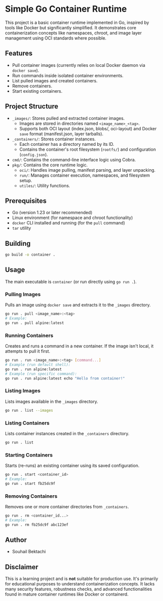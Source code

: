 # Simple Go Container Runtime

This project is a basic container runtime implemented in Go, inspired by tools like Docker but significantly simplified. It demonstrates core containerization concepts like namespaces, chroot, and image layer management using OCI standards where possible.

## Features

*   Pull container images (currently relies on local Docker daemon via `docker save`).
*   Run commands inside isolated container environments.
*   List pulled images and created containers.
*   Remove containers.
*   Start existing containers.

## Project Structure

*   `_images/`: Stores pulled and extracted container images.
    *   Images are stored in directories named `<image_name>_<tag>`.
    *   Supports both OCI layout (index.json, blobs/, oci-layout) and Docker `save` format (manifest.json, layer tarballs).
*   `_containers/`: Stores container instances.
    *   Each container has a directory named by its ID.
    *   Contains the container's root filesystem (`rootfs/`) and configuration (`config.json`).
*   `cmd/`: Contains the command-line interface logic using Cobra.
*   `pkg/`: Contains the core runtime logic.
    *   `oci/`: Handles image pulling, manifest parsing, and layer unpacking.
    *   `run/`: Manages container execution, namespaces, and filesystem setup.
    *   `utiles/`: Utility functions.

## Prerequisites

*   Go (version 1.23 or later recommended)
*   Linux environment (for namespace and chroot functionality)
*   `docker` CLI installed and running (for the `pull` command)
*   `tar` utility

## Building

```bash
go build -o container .
```

## Usage

The main executable is `container` (or run directly using `go run .`).

### Pulling Images

Pulls an image using `docker save` and extracts it to the `_images` directory.

```bash
go run . pull <image_name>:<tag>
# Example:
go run . pull alpine:latest
```

### Running Containers

Creates and runs a command in a new container. If the image isn't local, it attempts to pull it first.

```bash
go run . run <image_name>:<tag> [command...]
# Example (run default shell):
go run . run alpine:latest
# Example (run specific command):
go run . run alpine:latest echo "Hello from container!"
```

### Listing Images

Lists images available in the `_images` directory.

```bash
go run . list --images
```

### Listing Containers

Lists container instances created in the `_containers` directory.

```bash
go run . list
```

### Starting Containers

Starts (re-runs) an existing container using its saved configuration.

```bash
go run . start <container_id>
# Example:
go run . start fb25dc9f
```

### Removing Containers

Removes one or more container directories from `_containers`.

```bash
go run . rm <container_id...>
# Example:
go run . rm fb25dc9f abc123ef
```

## Author

*   Souhail Bektachi

## Disclaimer

This is a learning project and is **not** suitable for production use. It's primarily for educational purposes to understand containerization concepts. It lacks many security features, robustness checks, and advanced functionalities found in mature container runtimes like Docker or containerd.
